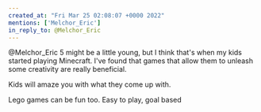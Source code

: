 ```yaml
---
created_at: "Fri Mar 25 02:08:07 +0000 2022"
mentions: ['Melchor_Eric']
in_reply_to: @Melchor_Eric
---
```


@Melchor_Eric 5 might be a little young, but I think that's when my kids started playing Minecraft. I've found that games that allow them to unleash some creativity are really beneficial. 

Kids will amaze you with what they come up with.

Lego games can be fun too. Easy to play, goal based
